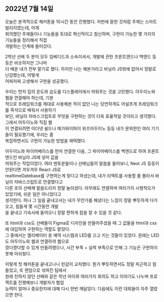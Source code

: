 ## **2022년 7월 14일**

오늘은 본격적으로 해커톤을 10시간 동안 진행했다. 저번에 말한 것처럼 주제는 스마트 빌리지였는데, 어제  
회의했던 주제들이나 기능들을 토대로 혁신적이고 참신하며, 구현이 가능한 몇 가지의 기능들을 정리해서 직접  
개발하는 단계에 들어갔다.  

2학년 선배 두 분이 모두 임베디드과 소속이셔서, 개발에 관한 프론트엔드나 백엔드 등등은 비슷하지만 그나마  
더 배운 내가 전부 맡기로 했다. 하지만 나는 해본거라고 바닐라 JS밖에 없어서 정말로 난감했는데, 어떻게  
어찌저찌 고생해서 구현을 성공했다.  

우리는 먼저 집의 온도와 습도를 디스플레이에서 띄워주는 것을 고민했다. 아두이노와 웹을 연결해야 하는데, 기본  
적으로 프레임워크를 제대로 사용해본 적이 없던 나는 당연하게도 어설프게 프레임워크를 즉석으로 배워서 사용하기  
보단, 바닐라 자바스크립트로 무엇을 구현하는 것이 더욱 효율적일 것이라고 생각했다. 그래서 아두이노와 직접 웹  
이 연결되려면 이더넷 쉴드나 메가와이파이 위즈아두이노 등등 내가 문외한인 여러 기기들이 필요했기에, 우리는 좀  
복잡하면서도 구현이 가능한 방법을 채택했다.  

아두이노와 파이어베이스를 먼저 연결한 다음, 그 파이어베이스를 백엔드로 하여 프론트엔드인 바닐라 JS에 넣어 값을  
띄워주는 작업이었다. 여러 멘토분들이나 선배님들의 말씀을 들어보니, Nest JS 등등이 안된다면 겨우겨우 React JS로  
realtimeDatebase를 구현하는게 맞다고 하셨는데, 내가 리액트를 사용할 줄 몰라서 바닐라 자바스크립트로 연결했다고  
다른 조의 선배께 말씀드리자 정말 놀라셨다. 아무래도 연결하며 여러가지 시행착오가 있었기에, 쉬운 일은 아니었다고  
생각한다. 허나 그 일을 끝내고서는 내가 무언가를 해냈다는 느낌이 정말 뿌듯하게 다가오고, 힘들게 몇 시간동안 개발  
을 끝내고 기숙사에 들어오니 정말 편하게 잠을 잘 수 있을 것 같다.  

또 html과 css도 선배들이 Figma로 디자인을 만들어주셨을 때 그 값들을 html과 css에 대입하여 구현하는 역할도 맡았다.  
그 중에서는 엘리베이터 층 예약 시스템과 LED를 끄고 키는 것들이 있었다. 원래는 LED도 아두이노와 웹과 연결하여 웹으로  
껐다켰다할 수 있게 만들려했으나, 시간 부족 + 실력 부족으로 인해 그 기능은 구현하지 못해 아쉬웠다.  

이렇게 첫 해커톤을 끝내고나니 만감이 교차했다. 뭔가 뿌듯하면서도 정말 피곤하고 힘들었고, 또 랜덤으로 섞여진 팀에서  
원래 친하지 않던 선배와 같은 학년 아이와 여러가지 회의도 하고 이야기도 나누며 프로젝트를 진행해보니 개발자가 협업  
능력이 얼마나 중요한지에 대해 다시 한번 깨달았다. 다음에도 이런 대회들이 자주 열렸으면 한다.